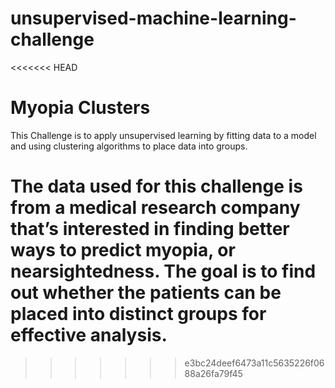 # unsupervised-machine-learning-challenge
<<<<<<< HEAD

# Myopia Clusters

This Challenge is to apply unsupervised learning by fitting data to a model and using clustering algorithms to place data into groups.

The data used for this challenge is from a medical research company that’s interested in finding better ways to predict myopia, or nearsightedness. The goal is to find out whether the patients can be placed into distinct groups for effective analysis.
=======
>>>>>>> e3bc24deef6473a11c5635226f0688a26fa79f45
